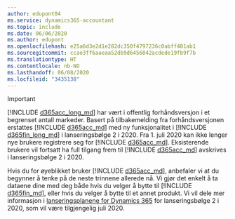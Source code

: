 ```yaml
---
author: edupont04
ms.service: dynamics365-accountant
ms.topic: include
ms.date: 06/06/2020
ms.author: edupont
ms.openlocfilehash: e25a6d3e2d1e282dc350f4797236c0abff481ab1
ms.sourcegitcommit: ccae3ff6aaeaa52db9d6456042acdede19fb9f7b
ms.translationtype: HT
ms.contentlocale: nb-NO
ms.lasthandoff: 06/08/2020
ms.locfileid: "3435138"
---
```

> [!IMPORTANT]
> [!INCLUDE [d365acc_long_md](d365acc_long_md.md)] har vært i offentlig forhåndsversjon i et begrenset antall markeder. Basert på tilbakemelding fra forhåndsversjonen erstattes [!INCLUDE [d365acc_md](d365acc_md.md)] med ny funksjonalitet i [!INCLUDE [d365fin_long_md](d365fin_long_md.md)] i lanseringsbølge 2 i 2020. Fra 1. juli 2020 kan ikke lenger nye brukere registrere seg for [!INCLUDE [d365acc_md](d365acc_md.md)]. Eksisterende brukere vil fortsatt ha full tilgang frem til [!INCLUDE [d365acc_md](d365acc_md.md)] avskrives i lanseringsbølge 2 i 2020.  

Hvis du for øyeblikket bruker [!INCLUDE [d365acc_md](d365acc_md.md)], anbefaler vi at du begynner å tenke på de neste trinnene allerede nå. Vi gjør det enkelt å ta dataene dine med deg både hvis du velger å bytte til [!INCLUDE [d365fin_md](d365fin_md.md)], eller hvis du velger å bytte til et annet produkt. Vi vil dele mer informasjon i [lanseringsplanene for Dynamics 365](/dynamics365/release-plans/) for lanseringsbølge 2 i 2020, som vil være tilgjengelig juli 2020.

